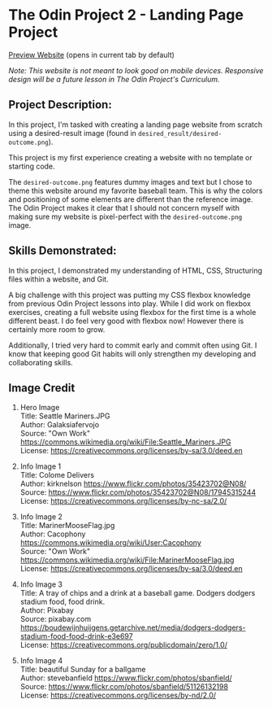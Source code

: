 # The Odin Project 2 - Landing Page Project

[Preview Website](https://zothedev.github.io/mariners-landing-page/) (opens in current tab by default)

*Note: This website is not meant to look good on mobile devices. Responsive design will be a future lesson in The Odin Project's Curriculum.*

## Project Description:
In this project, I'm tasked with creating a landing page website from scratch using a desired-result image (found in `desired_result/desired-outcome.png`). 

This project is my first experience creating a website with no template or starting code. 

The `desired-outcome.png` features dummy images and text but I chose to theme this website around my favorite baseball team. This is why the colors and positioning of some elements are different than the reference image. The Odin Project makes it clear that I should not concern myself with making sure my website is pixel-perfect with the `desired-outcome.png` image.

## Skills Demonstrated:

In this project, I demonstrated my understanding of HTML, CSS, Structuring files within a website, and Git.

A big challenge with this project was putting my CSS flexbox knowledge from previous Odin Project lessons into play. While I did work on flexbox exercises, creating a full website using flexbox for the first time is a whole different beast. I do feel very good with flexbox now! However there is certainly more room to grow.

Additionally, I tried very hard to commit early and commit often using Git. I know that keeping good Git habits will only strengthen my developing and collaborating skills.

## Image Credit

1. Hero Image\
Title: Seattle Mariners.JPG\
Author: Galaksiafervojo\
Source: "Own Work" https://commons.wikimedia.org/wiki/File:Seattle_Mariners.JPG \
License: https://creativecommons.org/licenses/by-sa/3.0/deed.en 

2. Info Image 1\
Title: Colome Delivers\
Author: kirknelson https://www.flickr.com/photos/35423702@N08/ \
Source: https://www.flickr.com/photos/35423702@N08/17945315244 \
License: https://creativecommons.org/licenses/by-nc-sa/2.0/ 

3. Info Image 2\
Title: MarinerMooseFlag.jpg\
Author: Cacophony https://commons.wikimedia.org/wiki/User:Cacophony \
Source: "Own Work" https://commons.wikimedia.org/wiki/File:MarinerMooseFlag.jpg \
License: https://creativecommons.org/licenses/by-sa/3.0/deed.en 

4. Info Image 3\
Title: A tray of chips and a drink at a baseball game. Dodgers dodgers stadium food, food drink.\
Author: Pixabay\
Source: pixabay.com https://boudewijnhuijgens.getarchive.net/media/dodgers-dodgers-stadium-food-food-drink-e3e697 \
License: https://creativecommons.org/publicdomain/zero/1.0/ 

5. Info Image 4\
Title: beautiful Sunday for a ballgame\
Author: stevebanfield https://www.flickr.com/photos/sbanfield/ \
Source: https://www.flickr.com/photos/sbanfield/51126132198 \
License: https://creativecommons.org/licenses/by-nd/2.0/ 
